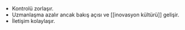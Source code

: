 - Kontrolü zorlaşır.
- Uzmanlaşma azalır ancak bakış açısı ve [[inovasyon kültürü]] gelişir.
- İletişim kolaylaşır.